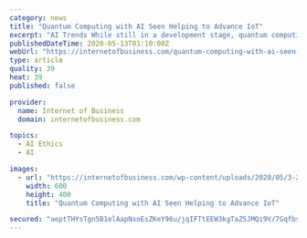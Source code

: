 ```yaml
---
category: news
title: "Quantum Computing with AI Seen Helping to Advance IoT"
excerpt: "AI Trends While still in a development stage, quantum computing is starting to advance into a new era, where it is poised to accelerate AI and the Internet of Things. Quantum computing is seen as helping us to address some of the biggest and most complex challenges we face as humans,"
publishedDateTime: 2020-05-13T01:10:00Z
webUrl: "https://internetofbusiness.com/quantum-computing-with-ai-seen-helping-to-advance-iot/"
type: article
quality: 39
heat: 39
published: false

provider:
  name: Internet of Business
  domain: internetofbusiness.com

topics:
  - AI Ethics
  - AI

images:
  - url: "https://internetofbusiness.com/wp-content/uploads/2020/05/3-27QuantumComputing-1.jpg"
    width: 600
    height: 400
    title: "Quantum Computing with AI Seen Helping to Advance IoT"

secured: "aeptTHYsTgn5B1elAapNsoEsZKeY96u/jqIFTtEEW3kgTaZ5JMQi9V/7GqfbsuO8lk9mcgr0rGeYi4dKFzJhfmORYYos9zZnOQgJHl6DFD2akEarRkcE8ycikwsbTm29R8s/xw/boapf9Nm3fHtcLWWXpqZSLoiMn2kGRa+gcj92ynANtjaV01J2LHtQzZQD0ExgnaNokbcEi9vYLDVMjFF2V7/AM1MidmgrbvDq/BgjaAXTJWL5OU9Dg9fpNjoAnn2iSNWOUf2YxiBaMUDCsq9kjp0Cr3VZL+7FNE4Jxb9M3B+At1QxNQ5TjkkMhU/Fp2ectNoiT7taJ8bUEbgzI90LwN7JDI94+Vf/mCBcq4QTZcLNSfbhy+cr3eCkp23e2uNcZ1FLhH/LE5YhBAGTdM7Uxv8EB/e1RY2GlExpR+CtAlfaT1BCQi2Swqm14pcB+Ikrmce3EGFzc02ZX8wm8HY8dP6b1za9RCw7Q5djVSg=;geHEHKyhfJP0GObKrClqaw=="
---
```


